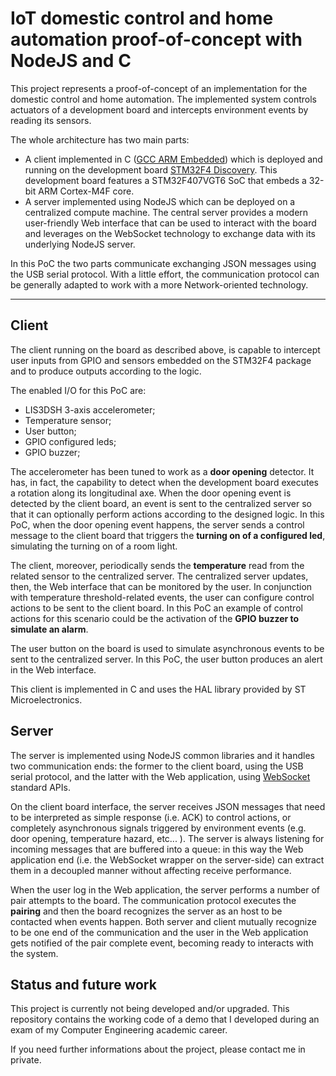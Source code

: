 IoT domestic control and home automation proof-of-concept with NodeJS and C
===================
This project represents a proof-of-concept of an implementation for the domestic control and home automation. The implemented system controls actuators of a development board and intercepts environment events by reading its sensors.

The whole architecture has two main parts:

 - A client implemented in C ([GCC ARM Embedded](https://launchpad.net/gcc-arm-embedded)) which is deployed and running on the development board [STM32F4 Discovery](http://www.st.com/web/catalog/tools/FM116/SC959/SS1532/PF252419?sc=internet/evalboard/product/252419.jsp). This development board features a STM32F407VGT6 SoC that embeds a 32-bit ARM Cortex-M4F core.
 - A server implemented using NodeJS which can be deployed on a centralized compute machine. The central server provides a modern user-friendly Web interface that can be used to interact with the board and leverages on the WebSocket technology to exchange data with its underlying NodeJS server.

In this PoC the two parts communicate exchanging JSON messages using the USB serial protocol.  With a little effort, the communication protocol can be generally adapted to work with a more Network-oriented technology.

----------


Client
-------------

The client running on the board as described above, is capable to intercept user inputs from GPIO and sensors embedded on the STM32F4 package and to produce outputs according to the logic.

The enabled I/O for this PoC are:

 - LIS3DSH 3-axis accelerometer;
 - Temperature sensor;
 - User button;
 - GPIO configured leds;
 - GPIO buzzer;

The accelerometer has been tuned to work as a **door opening** detector. It has, in fact, the capability to detect when the development board executes a rotation along its longitudinal axe. When the door opening event is detected by the client board, an event is sent to the centralized server so that it can optionally perform actions according to the designed logic. In this PoC, when the door opening event happens, the server sends a control message to the client board that triggers the **turning on of a configured led**, simulating the turning on of a room light.

The client, moreover,  periodically sends the **temperature** read from the related sensor to the centralized server. The centralized server updates, then, the Web interface that can be monitored by the user. In conjunction with temperature threshold-related events, the user can configure control actions to be sent to the client board. In this PoC an example of control actions for this scenario could be the activation of the **GPIO buzzer to simulate an alarm**.

The user button on the board is used to simulate asynchronous events to be sent to the centralized server. In this PoC, the user button produces an alert in the Web interface.

This client is implemented in C and uses the HAL library provided by ST Microelectronics.

Server
-------------
The server is implemented using NodeJS common libraries and it handles two communication ends: the former to the client board, using the USB serial protocol, and the latter with the Web application, using [WebSocket](http://www.w3.org/TR/2011/WD-websockets-20110419/) standard APIs.

On the client board interface, the server receives JSON messages that need to be interpreted as simple response (i.e. ACK) to control actions, or completely asynchronous signals triggered by environment events (e.g. door opening, temperature hazard, etc... ). The server is always listening for incoming messages that are buffered into a queue: in this way the Web application end (i.e. the WebSocket wrapper on the server-side) can extract them in a decoupled manner without affecting receive performance.

When the user log in the Web application, the server performs a number of pair attempts to the board. The communication protocol executes the **pairing** and then the board recognizes the server as an host to be contacted when events happen. Both server and client mutually recognize to be one end of the communication and the user in the Web application gets notified of the pair complete event, becoming ready to interacts with the system.

Status and future work
-------------
This project is currently not being developed and/or upgraded. This repository contains the working code of a demo that I developed during an exam of my Computer Engineering academic career.

If you need further informations about the project, please contact me in private. 